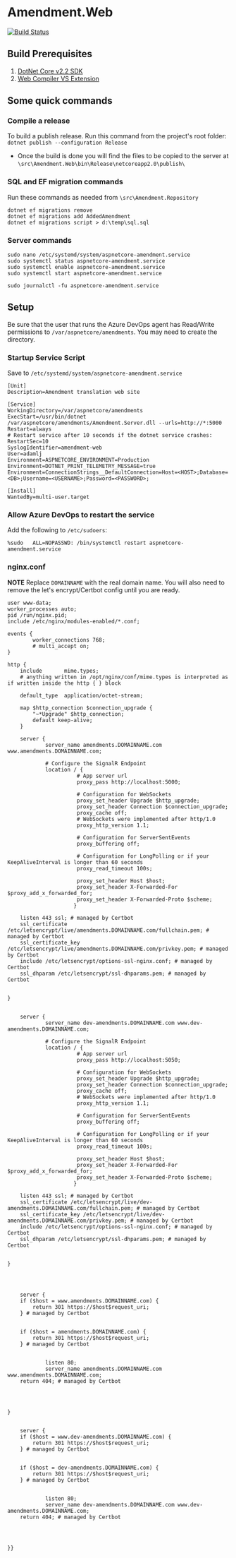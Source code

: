 # Amendment.Web

[![Build Status](https://dev.azure.com/columbus0380/amendment/_apis/build/status/AdamLJohnson.Amendment)](https://dev.azure.com/columbus0380/amendment/_build/latest?definitionId=1)

## Build Prerequisites
1. [DotNet Core v2.2 SDK](https://dotnet.microsoft.com/download)
1. [Web Compiler VS Extension](https://marketplace.visualstudio.com/items?itemName=MadsKristensen.WebCompiler)

## Some quick commands

### Compile a release
To build a publish release. Run this command from the project's root folder: `dotnet publish --configuration Release`
 - Once the build is done you will find the files to be copied to the server at `\src\Amendment.Web\bin\Release\netcoreapp2.0\publish\`

### SQL and EF migration commands

Run these commands as needed from `\src\Amendment.Repository`
```
dotnet ef migrations remove
dotnet ef migrations add AddedAmendment
dotnet ef migrations script > d:\temp\sql.sql
```

### Server commands
```
sudo nano /etc/systemd/system/aspnetcore-amendment.service
sudo systemctl status aspnetcore-amendment.service
sudo systemctl enable aspnetcore-amendment.service
sudo systemctl start aspnetcore-amendment.service

sudo journalctl -fu aspnetcore-amendment.service
```

## Setup

Be sure that the user that runs the Azure DevOps agent has Read/Write permissions to `/var/aspnetcore/amendments`. You may need to create the directory.

### Startup Service Script

Save to `/etc/systemd/system/aspnetcore-amendment.service`
```
[Unit]
Description=Amendment translation web site

[Service]
WorkingDirectory=/var/aspnetcore/amendments
ExecStart=/usr/bin/dotnet /var/aspnetcore/amendments/Amendment.Server.dll --urls=http://*:5000
Restart=always
# Restart service after 10 seconds if the dotnet service crashes:
RestartSec=10
SyslogIdentifier=amendment-web
User=adamlj
Environment=ASPNETCORE_ENVIRONMENT=Production
Environment=DOTNET_PRINT_TELEMETRY_MESSAGE=true
Environment=ConnectionStrings__DefaultConnection=Host=<HOST>;Database=<DB>;Username=<USERNAME>;Password=<PASSWORD>;

[Install]
WantedBy=multi-user.target
```

### Allow Azure DevOps to restart the service

Add the following to `/etc/sudoers`:
```
%sudo   ALL=NOPASSWD: /bin/systemctl restart aspnetcore-amendment.service
```

### nginx.conf

**NOTE** Replace `DOMAINNAME` with the real domain name. You will also need to remove the let's encrypt/Certbot config until you are ready.

```
user www-data;
worker_processes auto;
pid /run/nginx.pid;
include /etc/nginx/modules-enabled/*.conf;

events {
        worker_connections 768;
        # multi_accept on;
}

http {
    include       mime.types;
    # anything written in /opt/nginx/conf/mime.types is interpreted as if written inside the http { } block

    default_type  application/octet-stream;

    map $http_connection $connection_upgrade {
        "~*Upgrade" $http_connection;
        default keep-alive;
    }

    server {
            server_name amendments.DOMAINNAME.com www.amendments.DOMAINNAME.com;

            # Configure the SignalR Endpoint
            location / {
                      # App server url
                      proxy_pass http://localhost:5000;

                      # Configuration for WebSockets
                      proxy_set_header Upgrade $http_upgrade;
                      proxy_set_header Connection $connection_upgrade;
                      proxy_cache off;
                      # WebSockets were implemented after http/1.0
                      proxy_http_version 1.1;

                      # Configuration for ServerSentEvents
                      proxy_buffering off;

                      # Configuration for LongPolling or if your KeepAliveInterval is longer than 60 seconds
                      proxy_read_timeout 100s;

                      proxy_set_header Host $host;
                      proxy_set_header X-Forwarded-For $proxy_add_x_forwarded_for;
                      proxy_set_header X-Forwarded-Proto $scheme;
                     }

    listen 443 ssl; # managed by Certbot
    ssl_certificate /etc/letsencrypt/live/amendments.DOMAINNAME.com/fullchain.pem; # managed by Certbot
    ssl_certificate_key /etc/letsencrypt/live/amendments.DOMAINNAME.com/privkey.pem; # managed by Certbot
    include /etc/letsencrypt/options-ssl-nginx.conf; # managed by Certbot
    ssl_dhparam /etc/letsencrypt/ssl-dhparams.pem; # managed by Certbot


}


    server {
            server_name dev-amendments.DOMAINNAME.com www.dev-amendments.DOMAINNAME.com;

            # Configure the SignalR Endpoint
            location / {
                      # App server url
                      proxy_pass http://localhost:5050;

                      # Configuration for WebSockets
                      proxy_set_header Upgrade $http_upgrade;
                      proxy_set_header Connection $connection_upgrade;
                      proxy_cache off;
                      # WebSockets were implemented after http/1.0
                      proxy_http_version 1.1;

                      # Configuration for ServerSentEvents
                      proxy_buffering off;

                      # Configuration for LongPolling or if your KeepAliveInterval is longer than 60 seconds
                      proxy_read_timeout 100s;

                      proxy_set_header Host $host;
                      proxy_set_header X-Forwarded-For $proxy_add_x_forwarded_for;
                      proxy_set_header X-Forwarded-Proto $scheme;
                     }

    listen 443 ssl; # managed by Certbot
    ssl_certificate /etc/letsencrypt/live/dev-amendments.DOMAINNAME.com/fullchain.pem; # managed by Certbot
    ssl_certificate_key /etc/letsencrypt/live/dev-amendments.DOMAINNAME.com/privkey.pem; # managed by Certbot
    include /etc/letsencrypt/options-ssl-nginx.conf; # managed by Certbot
    ssl_dhparam /etc/letsencrypt/ssl-dhparams.pem; # managed by Certbot


}




    server {
    if ($host = www.amendments.DOMAINNAME.com) {
        return 301 https://$host$request_uri;
    } # managed by Certbot


    if ($host = amendments.DOMAINNAME.com) {
        return 301 https://$host$request_uri;
    } # managed by Certbot


            listen 80;
            server_name amendments.DOMAINNAME.com www.amendments.DOMAINNAME.com;
    return 404; # managed by Certbot




}


    server {
    if ($host = www.dev-amendments.DOMAINNAME.com) {
        return 301 https://$host$request_uri;
    } # managed by Certbot


    if ($host = dev-amendments.DOMAINNAME.com) {
        return 301 https://$host$request_uri;
    } # managed by Certbot


            listen 80;
            server_name dev-amendments.DOMAINNAME.com www.dev-amendments.DOMAINNAME.com;
    return 404; # managed by Certbot




}}

```